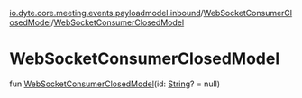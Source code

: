 [io.dyte.core.meeting.events.payloadmodel.inbound](../index.md)/[WebSocketConsumerClosedModel](index.md)/[WebSocketConsumerClosedModel](-web-socket-consumer-closed-model.md)

# WebSocketConsumerClosedModel


fun [WebSocketConsumerClosedModel](-web-socket-consumer-closed-model.md)(id: [String](https://kotlinlang.org/api/latest/jvm/stdlib/kotlin/-string/index.html)? = null)
